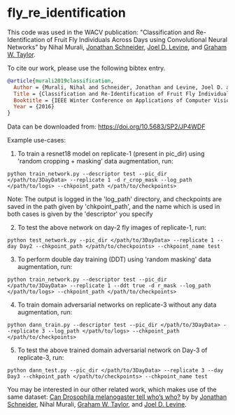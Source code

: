# fly_re_identification

This code was used in the WACV publication: "Classification and Re-Identification of Fruit Fly Individuals Across Days using Convolutional Neural Networks" by Nihal Murali, [Jonathan Schneider](http://levinelab.com/team/jschneider), [Joel D. Levine](http://levinelab.com/team//jlevine), and [Graham W. Taylor](https://www.gwtaylor.ca).

To cite our work, please use the following bibtex entry.

```bibtex
@article{murali2019classification,
  Author = {Murali, Nihal and Schneider, Jonathan and Levine, Joel D. and Taylor, Graham W.},
  Title = {Classification and Re-Identification of Fruit Fly Individuals Across Days using Convolutional Neural Networks},
  Booktitle = {IEEE Winter Conference on Applications of Computer Vision (WACV)},
  Year = {2016}
}
```

Data can be downloaded from: https://doi.org/10.5683/SP2/JP4WDF

Example use-cases:

1. To train a resnet18 model on replicate-1 (present in pic_dir) using 'random cropping + masking' data augmentation, run:
```
python train_network.py --descriptor test --pic_dir </path/to/3DayData> --replicate 1 -d r_crop_mask --log_path </path/to/logs> --chkpoint_path </path/to/checkpoints> 
```
Note: The output is logged in the 'log_path' directory, and checkpoints are saved in the path given by 'chkpoint_path', and the name which is used in both cases is given by the 'descriptor' you specify

2. To test the above network on day-2 fly images of replicate-1, run:
```
python test_network.py --pic_dir </path/to/3DayData> --replicate 1 --day Day2 --chkpoint_path </path/to/checkpoints> --chkpoint_name test
```

3. To perform double day training (DDT) using 'random masking' data augmentation, run:
```
python train_network.py --descriptor test --pic_dir </path/to/3DayData> --replicate 1 --ddt true -d r_mask --log_path </path/to/logs> --chkpoint_path </path/to/checkpoints> 
```

4. To train domain adversarial networks on replicate-3 without any data augmentation, run:
```
python dann_train.py --descriptor test --pic_dir </path/to/3DayData> --replicate 3 --log_path </path/to/logs> --chkpoint_path </path/to/checkpoints>
```

5. To test the above trained domain adversarial network on Day-3 of replicate-3, run:
```
python dann_test.py --pic_dir </path/to/3DayData> --replicate 3 --day Day3 --chkpoint_path </path/to/checkpoints> --chkpoint_name test
```

You may be interested in our other related work, which makes use of the same dataset: [Can Drosophila melanogaster tell who’s who?](https://journals.plos.org/plosone/article?id=10.1371/journal.pone.0205043) by by [Jonathan Schneider](http://levinelab.com/team/jschneider), Nihal Murali, [Graham W. Taylor](https://www.gwtaylor.ca), and [Joel D. Levine](http://levinelab.com/team//jlevine).
